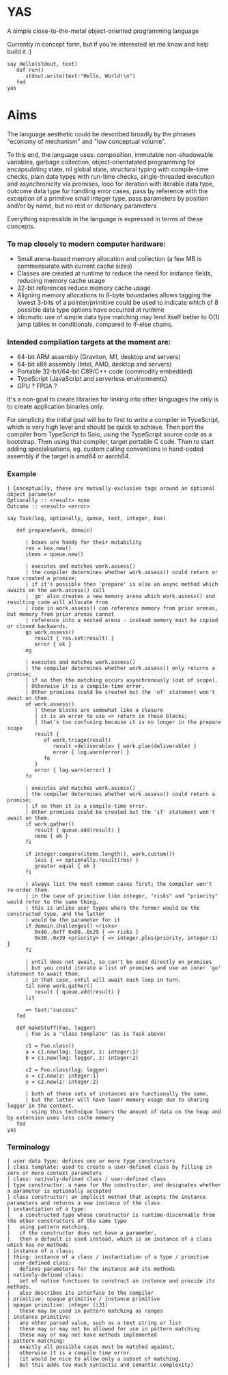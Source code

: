 # YAS

A simple close-to-the-metal object-oriented programming language

Currently in concept form, but if you're interested let me know and help build it :)

```
say Hello(stdout, text)
   def run()
      stdout.write(text:"Hello, World!\n")
   fed
yas
```

# Aims

The language aesthetic could be described broadly by the phrases "economy of mechanism" and "low conceptual volume".

To this end, the language uses: composition, immutable non-shadowable variables, garbage collection, object-orientatated programming for encapsulating state, nil global state, structural typing with compile-time checks, plain data types with run-time checks, single-threaded execution and asynchronicity via promises, loop for iteration with iterable data type, outcome data type for handling error cases, pass by reference with the exception of a primitive small integer type, pass parameters by position and/or by name, but no rest or dictionary parameters

Everything expressible in the language is expressed in terms of these concepts.

### To map closely to modern computer hardware:

* Small arena-based memory allocation and collection (a few MB is commensurate with current cache sizes)
* Classes are created at runtime to reduce the need for instance fields, reducing memory cache usage
* 32-bit references reduce memory cache usage
* Aligning memory allocations to 8-byte boundaries allows tagging the lowest 3-bits of a pointer/primitive
  could be used to indicate which of 8 possible data type options have occurred at runtime
* Idiomatic use of simple data type matching may lend itself better to O(1) jump tables in conditionals,
  compared to if-else chains.

### Intended compilation targets at the moment are:

 * 64-bit ARM assembly (Graviton, M1, desktop and servers)
 * 64-bit x86 assembly (Intel, AMD, desktop and servers)
 * Portable 32-bit/64-bit C89/C++ code (commodity embedded)
 * TypeScript (JavaScript and serverless environments)
 * GPU ? FPGA ?

It's a non-goal to create libraries for linking into other languages the only is to create application binaries only.

For simplicity the initial goal will be to first to write a compiler in TypeScript, which is very high level and should be quick to achieve.
Then port the compiler from TypeScript to Solo, using the TypeScript source code as a bootstrap.
Then using that compiler, target portable C code.
Then to start adding specialisations, eg. custom calling conventions in hand-coded assembly if the target is amd64 or aarch64.

### Example

```
| Conceptually, these are mutually-exclusive tags around an optional object parameter
Optionally :: <result> none
Outcome :: <result> <error>

say Task(log, optionally, queue, text, integer, box)

   def prepare(work, domain)

      | boxes are handy for their mutability
      res = box.new()
      items = queue.new()

      | executes and matches work.assess()
      | the compiler determines whether work.assess() could return or have created a promise;
      | if it's possible then 'prepare' is also an async method which awaits on the work.access() call
      | 'go' also creates a new memory arena which work.assess() and resulting code will allocate from
      | code in work.assess() can reference memory from prior arenas, but memory from prior arenas cannot
      | reference into a nested arena - instead memory must be copied or cloned backwards.
      go work.assess()
         result { res.set(result) }
         error { ok }
      og

      | executes and matches work.assess()
      | the compiler determines whether work.assess() only returns a promise;
      | if so then the matching occurs asynchronously (out of scope).
      | Otherwise it is a compile-time error.
      | Other promises could be created but the 'of' statement won't await on them.
      of work.assess()
         | these blocks are somewhat like a closure
         | it is an error to use => return in these blocks;
         | that's too confusing because it is no longer in the prepare scope
         result {
            of work.triage(result)
               result <deliverable> { work.plan(deliverable) }
               error { log.warn(error) }
            fo
         }
         error { log.warn(error) }
      fo

      | executes and matches work.assess()
      | the compiler determines whether work.assess() could return a promise;
      | if so then it is a compile-time error.
      | Other promises could be created but the 'if' statement won't await on them.
      if work.gather()
         result { queue.add(result) }
         none { ok }
      fi

      if integer.compare(items.length(), work.custom())
         less { => optionally.result(res) }
         greater equal { ok }
      fi

      | always list the most common cases first; the compiler won't re-order them.
      | in the case of primitive like integer, "risks" and "priority" would refer to the same thing.
      | this is unlike user types where the former would be the constructed type, and the latter
      | would be the parameter for it
      if domain.challenges() <risks>
         0x40..0xff 0x00..0x29 { => risks }
         0x30..0x39 <priority> { => integer.plus(priority, integer:1) }
      fi

      | until does not await, so can't be used directly on promises
      | but you could iterate a list of promises and use an inner 'go' statement to await them.
      | in that case, until will await each loop in turn.
      til none work.gather()
         result { queue.add(result) }
      lit

      => text:"success"
   fed

   def makeStuff(Foo, logger)
      | Foo is a "class template" (as is Task above)

      c1 = Foo.class()
      a = c1.new(log: logger, z: integer:1)
      b = c1.new(log: logger, z: integer:2)

      c2 = Foo.class(log: logger)
      x = c2.new(z: integer:1)
      y = c2.new(z: integer:2)

      | both of these sets of instances are functionally the same,
      | but the latter will have lower memory usage due to sharing logger in the context.
      | using this technique lowers the amount of data on the heap and by extension uses less cache memory
   fed
yas
```

### Terminology

```
| user data type: defines one or more type constructors
| class template: used to create a user-defined class by filling in zero or more context parameters
| class: natively-defined class / user-defined class
| type constructor: a name for the constructor, and designates whether a parameter is optionally accepted
| class constructor: an implicit method that accepts the instance parameters and returns a new instance of the class
| instantiation of a type:
|   a constructed type whose constructor is runtime-discernable from the other constructors of the same type
|   using pattern matching.
|   if the constructor does not have a parameter,
|   then a default is used instead, which is an instance of a class which has no methods
| instance of a class;
| thing: instance of a class / instantiation of a type / primitive
| user-defined class: 
|   defines parameters for the instance and its methods
| natively-defined class:
|   set of native functions to construct an instance and provide its methods.
|   also describes its interface to the compiler
| primitive: opaque primitive / instance primitive
| opaque primitive: integer (i31)
|   these may be used in pattern matching as ranges
| instance primitive:
|   any other parsed value, such as a text string or list
|   these may or may not be allowed for use in pattern matching
|   these may or may not have methods implemented
| pattern matching:
|   exactly all possible cases must be matched against,
|   otherwise it is a compile time error.
|   (it would be nice to allow only a subset of matching,
|   but this adds too much syntactic and semantic complexity)
```
